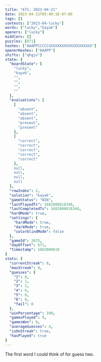 ```yaml
---
title: "671: 2023-04-21"
date: 2023-04-21T05:40:18-07:00
tags: []
contests: ["2023-04-lucky"]
words: ["lucky","kayak"]
openers: ["lucky"]
middlers: []
puzzles: [671]
hashes: ["AAAPPCCCCCXXXXXXXXXXXXXXXXXXXX"]
openerHashes: ["AAAPP"]
shifts: ["qhgju"]
state: {
  "boardState": [
    "lucky",
    "kayak",
    "",
    "",
    "",
    ""
  ],
  "evaluations": [
    [
      "absent",
      "absent",
      "absent",
      "present",
      "present"
    ],
    [
      "correct",
      "correct",
      "correct",
      "correct",
      "correct"
    ],
    null,
    null,
    null,
    null
  ],
  "rowIndex": 2,
  "solution": "kayak",
  "gameStatus": "WIN",
  "lastPlayedTs": 1682080818340,
  "lastCompletedTs": 1682080818340,
  "hardMode": true,
  "settings": {
    "hardMode": true,
    "darkMode": true,
    "colorblindMode": false
  },
  "gameId": 2075,
  "dayOffset": 671,
  "timestamp": 1682080818
}
stats: {
  "currentStreak": 8,
  "maxStreak": 8,
  "guesses": {
    "1": 0,
    "2": 1,
    "3": 2,
    "4": 6,
    "5": 0,
    "6": 0,
    "fail": 0
  },
  "winPercentage": 100,
  "gamesPlayed": 9,
  "gamesWon": 9,
  "averageGuesses": 4,
  "isOnStreak": true,
  "hasPlayed": true
}
---
```

<!-- more -->
The first word I could think of for guess two.
